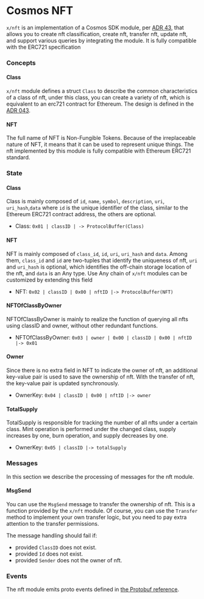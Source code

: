 # Cosmos NFT

`x/nft` is an implementation of a Cosmos SDK module, per [ADR 43](https://github.com/cosmos/cosmos-sdk/blob/main/docs/architecture/adr-043-nft-module.md), that allows you to create nft classification, create nft, transfer nft, update nft, and support various queries by integrating the module. It is fully compatible with the ERC721 specification

### Concepts <a href="#concepts" id="concepts"></a>

#### Class <a href="#class" id="class"></a>

`x/nft` module defines a struct `Class` to describe the common characteristics of a class of nft, under this class, you can create a variety of nft, which is equivalent to an erc721 contract for Ethereum. The design is defined in the [ADR 043](https://github.com/cosmos/cosmos-sdk/blob/main/docs/architecture/adr-043-nft-module.md).

#### NFT <a href="#nft" id="nft"></a>

The full name of NFT is Non-Fungible Tokens. Because of the irreplaceable nature of NFT, it means that it can be used to represent unique things. The nft implemented by this module is fully compatible with Ethereum ERC721 standard.



### State <a href="#state" id="state"></a>

#### Class <a href="#class-1" id="class-1"></a>

Class is mainly composed of `id`, `name`, `symbol`, `description`, `uri`, `uri_hash`,`data` where `id` is the unique identifier of the class, similar to the Ethereum ERC721 contract address, the others are optional.

* Class: `0x01 | classID | -> ProtocolBuffer(Class)`

#### NFT <a href="#nft-1" id="nft-1"></a>

NFT is mainly composed of `class_id`, `id`, `uri`, `uri_hash` and `data`. Among them, `class_id` and `id` are two-tuples that identify the uniqueness of nft, `uri` and `uri_hash` is optional, which identifies the off-chain storage location of the nft, and `data` is an Any type. Use Any chain of `x/nft` modules can be customized by extending this field

* NFT: `0x02 | classID | 0x00 | nftID |-> ProtocolBuffer(NFT)`

#### NFTOfClassByOwner <a href="#nftofclassbyowner" id="nftofclassbyowner"></a>

NFTOfClassByOwner is mainly to realize the function of querying all nfts using classID and owner, without other redundant functions.

* NFTOfClassByOwner: `0x03 | owner | 0x00 | classID | 0x00 | nftID |-> 0x01`

#### Owner <a href="#owner" id="owner"></a>

Since there is no extra field in NFT to indicate the owner of nft, an additional key-value pair is used to save the ownership of nft. With the transfer of nft, the key-value pair is updated synchronously.

* OwnerKey: `0x04 | classID | 0x00 | nftID |-> owner`

#### TotalSupply <a href="#totalsupply" id="totalsupply"></a>

TotalSupply is responsible for tracking the number of all nfts under a certain class. Mint operation is performed under the changed class, supply increases by one, burn operation, and supply decreases by one.

* OwnerKey: `0x05 | classID |-> totalSupply`

### &#x20;<a href="#messages" id="messages"></a>

### Messages <a href="#messages" id="messages"></a>

In this section we describe the processing of messages for the nft module.

#### &#x20;<a href="#msgsend" id="msgsend"></a>

#### MsgSend <a href="#msgsend" id="msgsend"></a>

You can use the `MsgSend` message to transfer the ownership of nft. This is a function provided by the `x/nft` module. Of course, you can use the `Transfer` method to implement your own transfer logic, but you need to pay extra attention to the transfer permissions.

The message handling should fail if:

* provided `ClassID` does not exist.
* provided `Id` does not exist.
* provided `Sender` does not the owner of nft.

### &#x20;<a href="#events" id="events"></a>

### Events <a href="#events" id="events"></a>

The nft module emits proto events defined in [the Protobuf reference](https://github.com/CoreumFoundation/coreum/blob/master/proto/coreum/nft/v1beta1/event.proto).

